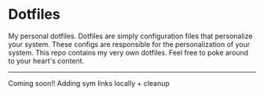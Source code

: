 # Dotfiles

My personal dotfiles.  Dotfiles are simply configuration files that personalize
your system.  These configs are responsible for the personalization of your
system.  This
repo contains my very own dotfiles.  Feel free to poke around to your heart's
content.

----

Coming soon!!
Adding sym links locally + cleanup
